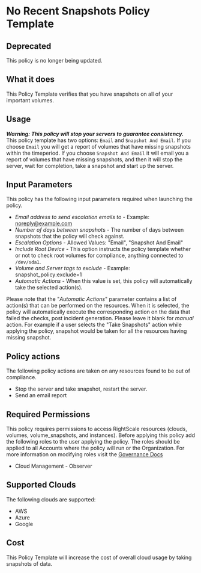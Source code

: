 # No Recent Snapshots Policy Template
## Deprecated

This policy is no longer being updated.

## What it does

This Policy Template verifies that you have snapshots on all of your important volumes.

## Usage

**_Warning: This policy will stop your servers to guarantee consistency._**
This policy template has two options: `Email` and `Snapshot And Email`. If you choose `Email` you will get a report of volumes that have missing snapshots within the timeperiod.
If you choose `Snapshot And Email` it will email you a report of volumes that have missing snapshots, and then it will stop the server, wait for completion, take a snapshot and
start up the server.

## Input Parameters

This policy has the following input parameters required when launching the policy.

- *Email address to send escalation emails to* - Example: noreply@example.com
- *Number of days between snapshot*s - The number of days between snapshots that the policy will check against.
- *Escalation Options* - Allowed Values: "Email", "Snapshot And Email"
- *Include Root Device* - This option instructs the policy template whether or not to check root volumes for compliance, anything connected to `/dev/sda1`.
- *Volume and Server tags to exclude* -  Example: snapshot_policy:exclude=1
- *Automatic Actions* - When this value is set, this policy will automatically take the selected action(s).

Please note that the "*Automatic Actions*" parameter contains a list of action(s) that can be performed on the resources. When it is selected, the policy will automatically execute the corresponding action on the data that failed the checks, post incident generation. Please leave it blank for *manual* action.
For example if a user selects the "Take Snapshots" action while applying the policy, snapshot would be taken for all the resources having missing snapshot.

## Policy actions

The following policy actions are taken on any resources found to be out of compliance.

- Stop the server and take snapshot, restart the server.
- Send an email report

## Required Permissions

This policy requires permissions to access RightScale resources (clouds, volumes, volume_snapshots, and instances).  Before applying this policy add the following roles to the user applying the policy.  The roles should be applied to all Accounts where the policy will run or the Organization. For more information on modifying roles visit the [Governance Docs](https://docs.rightscale.com/cm/ref/user_roles.html)

- Cloud Management - Observer

## Supported Clouds

The following clouds are supported:

- AWS
- Azure
- Google

## Cost

This Policy Template will increase the cost of overall cloud usage by taking snapshots of data.
